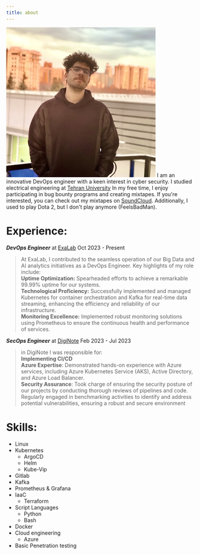 ```yaml
---
title: about
---
```

![Xai](/about/medoKaz.jpg)
I am an innovative DevOps engineer with a keen interest in cyber security.
I studied electrical engineering at [Tehran University](https://ut.ac.ir)
In my free time, I enjoy participating in bug bounty programs and creating mixtapes. If you're interested, you can check out my mixtapes on [SoundCloud](https://soundcloud.com/xaiq).
Additionally, I used to play Dota 2, but I don't play anymore (FeelsBadMan).
# Experience:
 ***DevOps Engineer*** at [ExaLab](https://exalab.co/)
Oct 2023 - Present
 >At ExaLab, I contributed to the seamless operation of our Big Data and AI analytics initiatives as a DevOps Engineer. Key highlights of my role include:<br/>**Uptime Optimization:** Spearheaded efforts to achieve a remarkable 99.99% uptime for our systems.<br/>**Technological Proficiency:** Successfully implemented and managed Kubernetes for container orchestration and Kafka for real-time data streaming, enhancing the efficiency and reliability of our infrastructure.<br/>**Monitoring Excellence:** Implemented robust monitoring solutions using Prometheus to ensure the continuous health and performance of services.
 
 ***SecOps Engineer*** at [DigiNote](https://www.linkedin.com/company/diginote/)
Feb 2023 - Jul 2023 
> in DigiNote I was responsible for:<br/>**Implementing CI/CD** <br/> **Azure Expertise**: Demonstrated hands-on experience with Azure services, including Azure Kubernetes Service (AKS), Active Directory, and Azure Load Balancer.<br/> **Security Assurance**: Took charge of ensuring the security posture of our projects by conducting thorough reviews of pipelines and code. Regularly engaged in benchmarking activities to identify and address potential vulnerabilities, ensuring a robust and secure environment

# Skills:
* Linux
* Kubernetes
  * ArgoCD
  * Helm
  * Kube-Vip
* Gitlab
* Kafka
* Prometheus & Grafana
* IaaC
  * Terraform
* Script Languages
  * Python
  * Bash
* Docker
* Cloud engineering
  * Azure 
* Basic Penetration testing

  



